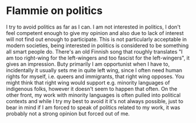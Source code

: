 # Flammie on politics

I try to avoid politics as far as I can. I am not interested in politics, I
don't feel competent enough to give my opinion and also due to lack of interest
will not find out enough to participate. This is not particularly acceptable in
modern societies, being interested in politics is considered to be something all
smart people do. There's an old Finnish song that roughly translates "I am too
right-wing for the left-wingers and too fascist for the left-wingers", it gives
an impression. Buty primarily I am opportunist when I have to, incidentally it
usually sets me in quite left wing, since I often need human rights for myself,
i.e. queers and immigrants, that right wing opposes. You might think that right
wing would support e.g. minority languages of indigenous folks, however it
doesn't seem to happen that often. On the other front, my work with minority
languages is often pulled into political contexts and while I try my best to
avoid it it's not always possible, just to bear in mind if I am forced to speak
of politics related to my work, it was probably not a strong opinion but forced
out of me.
